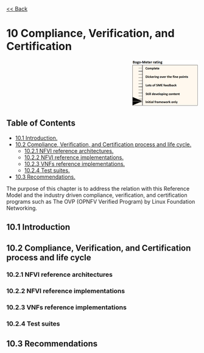 [<< Back](../../ref_model)
# 10 Compliance, Verification, and Certification
<p align="right"><img src="../figures/bogo_ifo.png" alt="scope" title="Scope" width="35%"/></p>

## Table of Contents
* [10.1	Introduction.](#10.1)
* [10.2	Compliance, Verification, and Certification process and life cycle.](#10.2)
  * [10.2.1	NFVI reference architectures.](#10.2.1)
  * [10.2.2 NFVI reference implementations.](#10.2.2)
  * [10.2.3 VNFs reference implementations.](#10.2.3)
  * [10.2.4 Test suites.](#10.2.4)
* [10.3	Recommendations.](#10.3)

The purpose of this chapter is to address the relation with this Reference Model and the industry driven compliance, verification, and certification programs such as The OVP (OPNFV Verified Program) by Linux Foundation Networking. 

<a name="10.1"></a>
## 10.1 Introduction

<a name="10.2"></a>
## 10.2	Compliance, Verification, and Certification process and life cycle

<a name="10.2.1"></a>
### 10.2.1	NFVI reference architectures

<a name="10.2.2"></a>
### 10.2.2 NFVI reference implementations

<a name="10.2.3"></a>
### 10.2.3 VNFs reference implementations

<a name="10.2.4"></a>
### 10.2.4 Test suites

<a name="10.3"></a>
## 10.3	Recommendations
